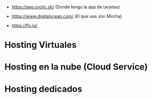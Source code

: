 - https://app.cyclic.sh/ (Donde tengo la app de tarjetas)

- https://www.digitalocean.com/ (El que usa Jon Mircha)

- https://fly.io/


# Hosting Virtuales

# Hosting en la nube (Cloud Service)

# Hosting dedicados